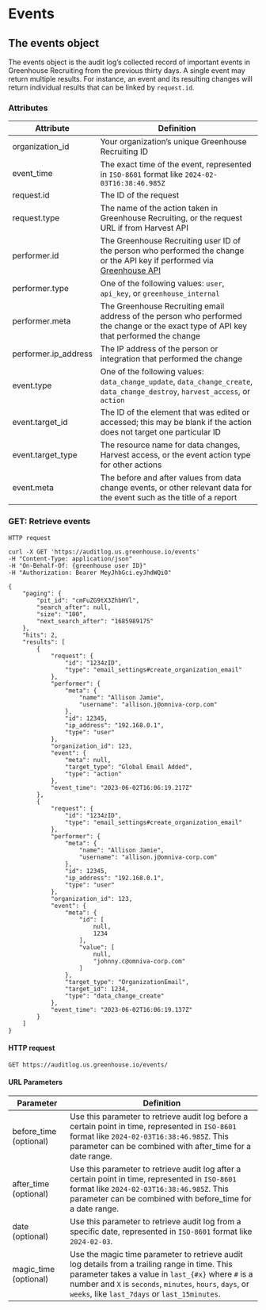 # Events
## The events object
The events object is the audit log’s collected record of important events in Greenhouse Recruiting from the previous thirty days. A single event may return multiple results. For instance, an event and its resulting changes will return individual results that can be linked by `request.id`.
### Attributes
Attribute | Definition
--------- | -----------
organization_id | Your organization’s unique Greenhouse Recruiting ID
event_time | The exact time of the event, represented in `ISO-8601` format like `2024-02-03T16:38:46.985Z`
request.id | The ID of the request
request.type | The name of the action taken in Greenhouse Recruiting, or the request URL if from Harvest API
performer.id | The Greenhouse Recruiting user ID of the person who performed the change or the API key if performed via [Greenhouse API](http://developers.greenhouse.io)
performer.type | One of the following values: `user`, `api_key`, or `greenhouse_internal`
performer.meta | The Greenhouse Recruiting email address of the person who performed the change or the exact type of API key that performed the change
performer.ip_address | The IP address of the person or integration that performed the change
event.type | One of the following values: `data_change_update`, `data_change_create`, `data_change_destroy`, `harvest_access`, or `action`
event.target_id | The ID of the element that was edited or accessed; this may be blank if the action does not target one particular ID
event.target_type | The resource name for data changes, Harvest access, or the event action type for other actions
event.meta | The before and after values from data change events, or other relevant data for the event such as the title of a report
### GET: Retrieve events
```shell
HTTP request

curl -X GET 'https://auditlog.us.greenhouse.io/events'
-H "Content-Type: application/json"
-H "On-Behalf-Of: {greenhouse user ID}"
-H "Authorization: Bearer MeyJhbGci.eyJhdWQiO"

{
    "paging": {
        "pit_id": "cmFuZG9tX3ZhbHVl",
        "search_after": null,
        "size": "100",
        "next_search_after": "1685989175"
    },
    "hits": 2,
    "results": [
        {
            "request": {
                "id": "1234zID",
                "type": "email_settings#create_organization_email"
            },
            "performer": {
                "meta": {
                    "name": "Allison Jamie",
                    "username": "allison.j@omniva-corp.com"
                },
                "id": 12345,
                "ip_address": "192.168.0.1",
                "type": "user"
            },
            "organization_id": 123,
            "event": {
                "meta": null,
                "target_type": "Global Email Added",
                "type": "action"
            },
            "event_time": "2023-06-02T16:06:19.217Z"
        },
        {
            "request": {
                "id": "1234zID",
                "type": "email_settings#create_organization_email"
            },
            "performer": {
                "meta": {
                    "name": "Allison Jamie",
                    "username": "allison.j@omniva-corp.com"
                },
                "id": 12345,
                "ip_address": "192.168.0.1",
                "type": "user"
            },
            "organization_id": 123,
            "event": {
                "meta": {
                    "id": [
                        null,
                        1234
                    ],
                    "value": [
                        null,
                        "johnny.c@omniva-corp.com"
                    ]
                },
                "target_type": "OrganizationEmail",
                "target_id": 1234,
                "type": "data_change_create"
            },
            "event_time": "2023-06-02T16:06:19.137Z"
        }
    ]
}
```
#### HTTP request

`GET https://auditlog.us.greenhouse.io/events/`
#### URL Parameters
Parameter | Definition
--------- | -----------
before_time (optional) | Use this parameter to retrieve audit log before a certain point in time, represented in `ISO-8601` format like `2024-02-03T16:38:46.985Z`. This parameter can be combined with after_time for a date range.
after_time (optional) | Use this parameter to retrieve audit log after a certain point in time, represented in `ISO-8601` format like `2024-02-03T16:38:46.985Z`. This parameter can be combined with before_time for a date range.
date (optional) | Use this parameter to retrieve audit log from a specific date, represented in `ISO-8601` format like `2024-02-03`.
magic_time (optional) | Use the magic time parameter to retrieve audit log details from a trailing range in time. This parameter takes a value in `last_{#x}` where `#` is a number and `X` is `seconds`, `minutes`, `hours`, `days`, or `weeks`, like `last_7days` or `last_15minutes`.
